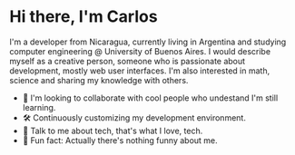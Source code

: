 # Hi there, I'm Carlos

I'm a developer from Nicaragua, currently living in Argentina and studying computer engineering @ University of Buenos Aires. I would describe myself as a creative person, someone who is passionate about development, mostly web user interfaces. I'm also interested in math, science and sharing my knowledge with others.

- 🧠 I'm looking to collaborate with cool people who undestand I'm still learning.
- 🛠️ Continuously customizing my development environment.
- 💾 Talk to me about tech, that's what I love, tech.
- 🤬 Fun fact: Actually there's nothing funny about me.
